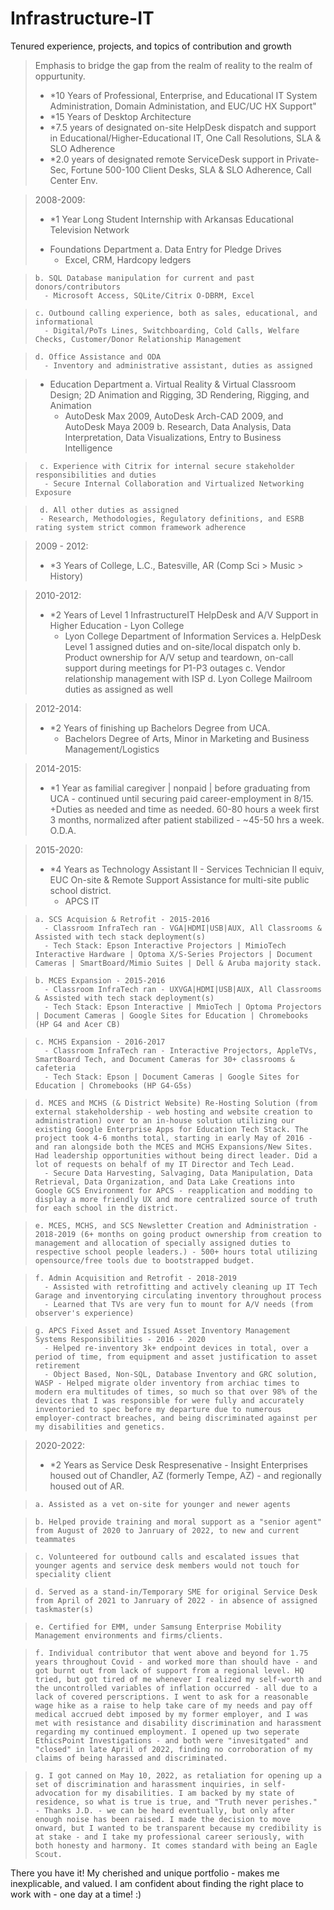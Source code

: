 # Infrastructure-IT
Tenured experience, projects, and topics of contribution and growth

> Emphasis to bridge the gap from the realm of reality to the realm of oppurtunity.
> - *10 Years of Professional, Enterprise, and Educational IT System Administration, Domain Administation, and EUC/UC HX Support"
> - *15 Years of Desktop Architecture
> - *7.5 years of designated on-site HelpDesk dispatch and support in Educational/Higher-Educational IT, One Call Resolutions, SLA & SLO Adherence
> - *2.0 years of designated remote ServiceDesk support in Private-Sec, Fortune 500-100 Client Desks, SLA & SLO Adherence, Call Center Env.


> 2008-2009:
>  - *1 Year Long Student Internship with Arkansas Educational Television Network
>   + Foundations Department
>     a. Data Entry for Pledge Drives
>       - Excel, CRM, Hardcopy ledgers

>     b. SQL Database manipulation for current and past donors/contributors
>       - Microsoft Access, SQLite/Citrix O-DBRM, Excel

>     c. Outbound calling experience, both as sales, educational, and informational
>       - Digital/PoTs Lines, Switchboarding, Cold Calls, Welfare Checks, Customer/Donor Relationship Management

>     d. Office Assistance and ODA
>       - Inventory and administrative assistant, duties as assigned

>    + Education Department
>      a. Virtual Reality & Virtual Classroom Design; 2D Animation and Rigging, 3D Rendering, Rigging, and Animation
>       - AutoDesk Max 2009, AutoDesk Arch-CAD 2009, and AutoDesk Maya 2009
>      b. Research, Data Analysis, Data Interpretation, Data Visualizations, Entry to Business Intelligence

>      c. Experience with Citrix for internal secure stakeholder responsibilities and duties
>       - Secure Internal Collaboration and Virtualized Networking Exposure

>      d. All other duties as assigned
>      - Research, Methodologies, Regulatory definitions, and ESRB rating system strict common framework adherence

      
> 2009 - 2012:
> - *3 Years of College, L.C., Batesville, AR (Comp Sci > Music > History)


> 2010-2012:
> - *2 Years of Level 1 InfrastructureIT HelpDesk and A/V Support in Higher Education - Lyon College
>   + Lyon College Department of Information Services
>     a. HelpDesk Level 1 assigned duties and on-site/local dispatch only
>     b. Product ownership for A/V setup and teardown, on-call support during meetings for P1-P3 outages
>     c. Vendor relationship management with ISP
>     d. Lyon College Mailroom duties as assigned as well


> 2012-2014:
> - *2 Years of finishing up Bachelors Degree from UCA.
>   + Bachelors Degree of Arts, Minor in Marketing and Business Management/Logistics


> 2014-2015:
> - *1 Year as familial caregiver | nonpaid | before graduating from UCA - continued until securing paid career-employment in 8/15.
>   +Duties as needed and time as needed. 60-80 hours a week first 3 months, normalized after patient stabilized - ~45-50 hrs a week.
>   O.D.A.

> 2015-2020:
> - *4 Years as Technology Assistant II - Services Technician II equiv, EUC On-site & Remote Support Assistance for multi-site public school district.
>   + APCS IT

>     a. SCS Acquision & Retrofit - 2015-2016
>       - Classroom InfraTech ran - VGA|HDMI|USB|AUX, All Classrooms & Assisted with tech stack deployment(s)
>       - Tech Stack: Epson Interactive Projectors | MimioTech Interactive Hardware | Optoma X/S-Series Projectors | Document Cameras | SmartBoard/Mimio Suites | Dell & Aruba majority stack.

>     b. MCES Expansion - 2015-2016
>       - Classroom InfraTech ran - UXVGA|HDMI|USB|AUX, All Classrooms & Assisted with tech stack deployment(s) 
>       - Tech Stack: Epson Interactive | MmioTech | Optoma Projectors | Document Cameras | Google Sites for Education | Chromebooks (HP G4 and Acer CB)

>     c. MCHS Expansion - 2016-2017
>       - Classroom InfraTech ran - Interactive Projectors, AppleTVs, SmartBoard Tech, and Document Cameras for 30+ classrooms & cafeteria
>       - Tech Stack: Epson | Document Cameras | Google Sites for Education | Chromebooks (HP G4-G5s)

>     d. MCES and MCHS (& District Website) Re-Hosting Solution (from external stakeholdership - web hosting and website creation to administration) over to an in-house solution utilizing our existing Google Enterprise Apps for Education Tech Stack. The project took 4-6 months total, starting in early May of 2016 - and ran alongside both the MCES and MCHS Expansions/New Sites. Had leadership opportunities without being direct leader. Did a lot of requests on behalf of my IT Director and Tech Lead.
>       - Secure Data Harvesting, Salvaging, Data Manipulation, Data Retrieval, Data Organization, and Data Lake Creations into Google GCS Environment for APCS - reapplication and modding to display a more friendly UX and more centralized source of truth for each school in the district.

>     e. MCES, MCHS, and SCS Newsletter Creation and Administration - 2018-2019 (6+ months on going product ownership from creation to management and allocation of specially assigned duties to respective school people leaders.) - 500+ hours total utilizing opensource/free tools due to bootstrapped budget.

>     f. Admin Acquisition and Retrofit - 2018-2019
>       - Assisted with retrofitting and actively cleaning up IT Tech Garage and inventorying circulating inventory throughout process
>       - Learned that TVs are very fun to mount for A/V needs (from observer's experience)

>     g. APCS Fixed Asset and Issued Asset Inventory Management Systems Responsibilities - 2016 - 2020
>       - Helped re-inventory 3k+ endpoint devices in total, over a period of time, from equipment and asset justification to asset retirement
>       - Object Based, Non-SQL, Database Inventory and GRC solution, WASP - Helped migrate older inventory from archiac times to modern era multitudes of times, so much so that over 98% of the devices that I was responsible for were fully and accurately inventoried to spec before my departure due to numerous employer-contract breaches, and being discriminated against per my disabilities and genetics.

> 2020-2022:
> - *2 Years as Service Desk Respresenative - Insight Enterprises housed out of Chandler, AZ (formerly Tempe, AZ) - and regionally housed out of AR.

>     a. Assisted as a vet on-site for younger and newer agents

>     b. Helped provide training and moral support as a "senior agent" from August of 2020 to Janruary of 2022, to new and current teammates

>     c. Volunteered for outbound calls and escalated issues that younger agents and service desk members would not touch for speciality client

>     d. Served as a stand-in/Temporary SME for original Service Desk from April of 2021 to Janruary of 2022 - in absence of assigned taskmaster(s)

>     e. Certified for EMM, under Samsung Enterprise Mobility Management environments and firms/clients.

>     f. Individual contributor that went above and beyond for 1.75 years throughout Covid - and worked more than should have - and got burnt out from lack of support from a regional level. HQ tried, but got tired of me whenever I realized my self-worth and the uncontrolled variables of inflation occurred - all due to a lack of covered perscriptions. I went to ask for a reasonable wage hike as a raise to help take care of my needs and pay off medical accrued debt imposed by my former employer, and I was met with resistance and disability discrimination and harassment regarding my continued employment. I opened up two seperate EthicsPoint Investigations - and both were "invesitgated" and "closed" in late April of 2022, finding no corroboration of my claims of being harassed and discriminated.

>     g. I got canned on May 10, 2022, as retaliation for opening up a set of discrimination and harassment inquiries, in self-advocation for my disabilities. I am backed by my state of residence, so what is true is true, and "Truth never perishes." - Thanks J.D. - we can be heard eventually, but only after enough noise has been raised. I made the decision to move onward, but I wanted to be transparent because my credibility is at stake - and I take my professional career seriously, with both honesty and harmony. It comes standard with being an Eagle Scout.

There you have it! My cherished and unique portfolio - makes me inexplicable, and valued. I am confident about finding the right place to work with - one day at a time! :)
